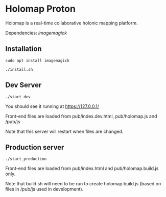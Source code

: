 # Holomap Proton

Holomap is a real-time collaborative holonic mapping platform.

Dependencies: *imagemagick*

## Installation
`sudo apt install imagemagick`

`./install.sh`

## Dev Server
`./start_dev`

You should see it running at <https://127.0.0.1/>

Front-end files are loaded from pub/index.dev.html, pub/holomap.js and /pub/js 

Note that this server will restart when files are changed.

## Production server
`./start_production`

Front-end files are loaded from pub/index.html and pub/holomap.build.js only.

Note that build.sh will need to be run to create holomap.build.js (based on files in /pub/js used in development).
